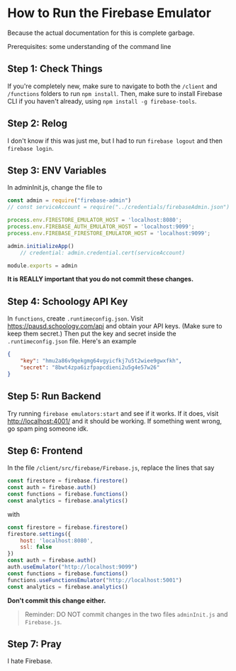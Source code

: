 # How to Run the Firebase Emulator

Because the actual documentation for this is complete garbage.

Prerequisites: some understanding of the command line

## Step 1: Check Things

If you're completely new, make sure to navigate to both the `/client` and `/functions` folders to run `npm install`. Then, make sure to install Firebase CLI if you haven't already, using `npm install -g firebase-tools`.

## Step 2: Relog

I don't know if this was just me, but I had to run `firebase logout` and then `firebase login`.

## Step 3: ENV Variables

In adminInit.js, change the file to

```js
const admin = require("firebase-admin")
// const serviceAccount = require("../credentials/firebaseAdmin.json")

process.env.FIRESTORE_EMULATOR_HOST = 'localhost:8080';
process.env.FIREBASE_AUTH_EMULATOR_HOST = 'localhost:9099';
process.env.FIREBASE_FIRESTORE_EMULATOR_HOST = 'localhost:9099';

admin.initializeApp()
    // credential: admin.credential.cert(serviceAccount)

module.exports = admin
```

**It is REALLY important that you do not commit these changes.**

## Step 4: Schoology API Key

In `functions`, create `.runtimeconfig.json`.
Visit <https://pausd.schoology.com/api> and obtain your API keys. (Make sure to keep them secret.) Then put the key and secret inside the `.runtimeconfig.json` file.
Here's an example

```json
{
    "key": "hmu2a86v9qekgmg64vgyicfkj7u5t2wiee9gwxfkh",
    "secret": "8bwt4zpa6izfpapcdieni2u5g4e57w26"
}
```

## Step 5: Run Backend

Try running `firebase emulators:start` and see if it works. If it does, visit <http://localhost:4001/> and it should be working. If something went wrong, go spam ping someone idk.

## Step 6: Frontend

In the file `/client/src/firebase/Firebase.js`, replace the lines that say

```js
const firestore = firebase.firestore()
const auth = firebase.auth()
const functions = firebase.functions()
const analytics = firebase.analytics()
```

with

```js
const firestore = firebase.firestore()
firestore.settings({
    host: 'localhost:8080',
    ssl: false
})
const auth = firebase.auth()
auth.useEmulator("http://localhost:9099")
const functions = firebase.functions()
functions.useFunctionsEmulator("http://localhost:5001")
const analytics = firebase.analytics()
```

**Don't commit this change either.**

>Reminder: DO NOT commit changes in the two files `adminInit.js` and `Firebase.js`.

## Step 7: Pray

I hate Firebase.
